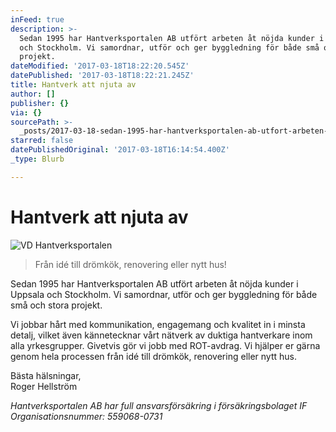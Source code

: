```yaml
---
inFeed: true
description: >-
  Sedan 1995 har Hantverksportalen AB utfört arbeten åt nöjda kunder i Uppsala
  och Stockholm. Vi samordnar, utför och ger byggledning för både små och stora
  projekt.
dateModified: '2017-03-18T18:22:20.545Z'
datePublished: '2017-03-18T18:22:21.245Z'
title: Hantverk att njuta av
author: []
publisher: {}
via: {}
sourcePath: >-
  _posts/2017-03-18-sedan-1995-har-hantverksportalen-ab-utfort-arbeten-at-nojda.md
starred: false
datePublishedOriginal: '2017-03-18T16:14:54.400Z'
_type: Blurb

---
```

# Hantverk att njuta av
![VD Hantverksportalen](https://the-grid-user-content.s3-us-west-2.amazonaws.com/9bc44026-640f-4f35-8159-4e5416db194e.jpg)

> Från idé till drömkök, renovering eller nytt hus!

Sedan 1995 har Hantverksportalen AB utfört arbeten åt nöjda kunder i Uppsala och Stockholm. Vi samordnar, utför och ger byggledning för både små och stora projekt.

Vi jobbar hårt med kommunikation, engagemang och kvalitet in i minsta detalj, vilket även kännetecknar vårt nätverk av duktiga hantverkare inom alla yrkesgrupper. Givetvis gör vi jobb med ROT-avdrag. Vi hjälper er gärna genom hela processen från idé till drömkök, renovering eller nytt hus.

Bästa hälsningar,  
Roger Hellström

_Hantverksportalen AB har full ansvarsförsäkring i försäkringsbolaget IF  
Organisationsnummer: 559068-0731_